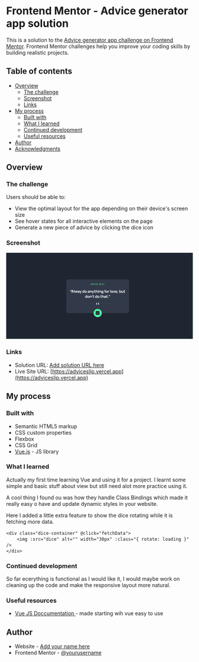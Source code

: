 # Frontend Mentor - Advice generator app solution

This is a solution to the [Advice generator app challenge on Frontend Mentor](https://www.frontendmentor.io/challenges/advice-generator-app-QdUG-13db). Frontend Mentor challenges help you improve your coding skills by building realistic projects.

## Table of contents

- [Overview](#overview)
  - [The challenge](#the-challenge)
  - [Screenshot](#screenshot)
  - [Links](#links)
- [My process](#my-process)
  - [Built with](#built-with)
  - [What I learned](#what-i-learned)
  - [Continued development](#continued-development)
  - [Useful resources](#useful-resources)
- [Author](#author)
- [Acknowledgments](#acknowledgments)

## Overview

### The challenge

Users should be able to:

- View the optimal layout for the app depending on their device's screen size
- See hover states for all interactive elements on the page
- Generate a new piece of advice by clicking the dice icon

### Screenshot

![](./screenshot.png)

### Links

- Solution URL: [Add solution URL here](https://adviceslip.vercel.app)
- Live Site URL: [https://adviceslip.vercel.app](https://adviceslip.vercel.app)

## My process

### Built with

- Semantic HTML5 markup
- CSS custom properties
- Flexbox
- CSS Grid
- [Vue.js](https://vuejs.org/) - JS library

### What I learned

Actually my first time learning Vue and using it for a project. I learnt some simple and basic stuff about view but still need alot more practice using it.

A cool thing I found ou was how they handle Class Bindings which made it really easy o have and update dynamic styles in your website.

Here I added a little extra feature to show the dice rotating while it is fetching more data.

```vue
<div class="dice-container" @click="fetchData">
    <img :src="dice" alt="" width="30px" :class="{ rotate: loading }" />
</div>
```

### Continued development

So far ecerything is functional as I would like it, I would maybe work on cleaning up the code and make the responsive layout more natural.

### Useful resources

- [Vue JS Doccumentation ](https://vuejs.org) - made starting wih vue easy to use

## Author

- Website - [Add your name here](https://github.com/dylan-dot-c)
- Frontend Mentor - [@yourusername](https://www.frontendmentor.io/profile/dylan-dot-c)
